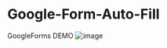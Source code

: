 # Google-Form-Auto-Fill
GoogleForms
DEMO
![image](https://github.com/chiajen870907/Google-Form-Auto-Fill/blob/master/2019-11-30.png)
